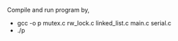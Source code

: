 Compile and run program by, <br>
  - gcc -o p mutex.c rw_lock.c  linked_list.c main.c serial.c <br>
  - ./p
